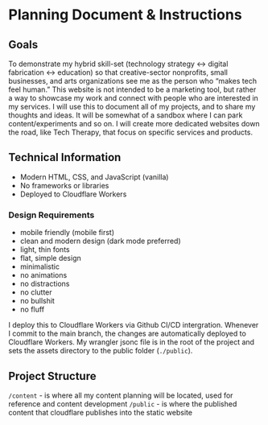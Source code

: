 # Planning Document & Instructions 

## Goals 
To demonstrate my hybrid skill-set (technology strategy ↔ digital fabrication ↔ education) so that creative-sector nonprofits, small businesses, and arts organizations see me as the person who “makes tech feel human.” This website is not intended to be a marketing tool, but rather a way to showcase my work and connect with people who are interested in my services. I will use this to document all of my projects, and to share my thoughts and ideas. It will be somewhat of a sandbox where I can park content/experiments and so on. I will create more dedicated websites down the road, like Tech Therapy, that focus on specific services and products. 

## Technical Information  
- Modern HTML, CSS, and JavaScript (vanilla)
- No frameworks or libraries
- Deployed to Cloudflare Workers 

### Design Requirements 
- mobile friendly (mobile first)
- clean and modern design (dark mode preferred)
- light, thin fonts
- flat, simple design
- minimalistic
- no animations
- no distractions
- no clutter
- no bullshit
- no fluff

I deploy this to Cloudflare Workers via Github CI/CD intergration. Whenever I commit to the main branch, the changes are automatically deployed to Cloudflare Workers. My wrangler jsonc file is in the root of the project and sets the assets directory to the public folder (`./public`).

## Project Structure 

`/content` - is where all my content planning will be located, used for reference and content development 
`/public` - is where the published content that cloudflare publishes into the static website 

